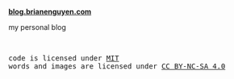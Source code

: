**[blog.brianenguyen.com](https://blog.brianenguyen.com)**

my personal blog

<br>

<samp>

code is licensed under <a href='./LICENSE'>MIT</a>
<br>
words and images are licensed under
<a href='https://creativecommons.org/licenses/by-nc-sa/4.0/'>CC BY-NC-SA 4.0</a>

</samp>
